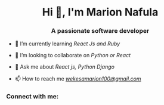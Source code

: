 <h1 align="center">Hi 👋, I'm Marion Nafula</h1>
<h3 align="center">A passionate software developer</h3>

- 🌱 I’m currently learning *React Js and Ruby*

- 👯 I’m looking to collaborate on *Python or React*

- 💬 Ask me about *React js, Python Django*

- 📫 How to reach me *wekesamarion100@gmail.com*

<h3 align="left">Connect with me:</h3>
<p align="left">
</p>
